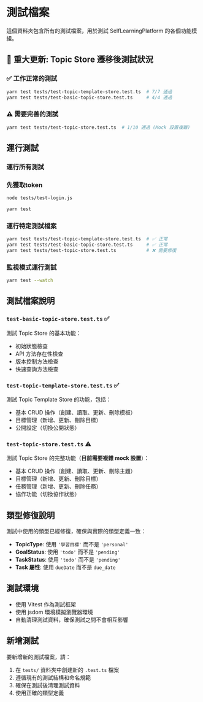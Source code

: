 # 測試檔案

這個資料夾包含所有的測試檔案，用於測試 SelfLearningPlatform 的各個功能模組。

## 🚀 重大更新: Topic Store 遷移後測試狀況

### ✅ **工作正常的測試**
```bash
yarn test tests/test-topic-template-store.test.ts  # 7/7 通過
yarn test tests/test-basic-topic-store.test.ts     # 4/4 通過
```

### ⚠️ **需要完善的測試**
```bash
yarn test tests/test-topic-store.test.ts  # 1/10 通過 (Mock 設置複雜)
```

## 運行測試

### 運行所有測試

### 先獲取token
```bash
node tests/test-login.js
```

```bash
yarn test
```

### 運行特定測試檔案
```bash
yarn test tests/test-topic-template-store.test.ts  # ✅ 正常
yarn test tests/test-basic-topic-store.test.ts     # ✅ 正常  
yarn test tests/test-topic-store.test.ts           # ❌ 需要修復
```

### 監視模式運行測試
```bash
yarn test --watch
```

## 測試檔案說明

### `test-basic-topic-store.test.ts` ✅ 
測試 Topic Store 的基本功能：
- 初始狀態檢查
- API 方法存在性檢查
- 版本控制方法檢查
- 快速查詢方法檢查

### `test-topic-template-store.test.ts` ✅
測試 Topic Template Store 的功能，包括：
- 基本 CRUD 操作（創建、讀取、更新、刪除模板）
- 目標管理（新增、更新、刪除目標）
- 公開設定（切換公開狀態）

### `test-topic-store.test.ts` ⚠️
測試 Topic Store 的完整功能（**目前需要複雜 mock 設置**）：
- 基本 CRUD 操作（創建、讀取、更新、刪除主題）
- 目標管理（新增、更新、刪除目標）
- 任務管理（新增、更新、刪除任務）
- 協作功能（切換協作狀態）

## 類型修復說明

測試中使用的類型已經修復，確保與實際的類型定義一致：

- **TopicType**: 使用 `'學習目標'` 而不是 `'personal'`
- **GoalStatus**: 使用 `'todo'` 而不是 `'pending'`
- **TaskStatus**: 使用 `'todo'` 而不是 `'pending'`
- **Task 屬性**: 使用 `dueDate` 而不是 `due_date`

## 測試環境

- 使用 Vitest 作為測試框架
- 使用 jsdom 環境模擬瀏覽器環境
- 自動清理測試資料，確保測試之間不會相互影響

## 新增測試

要新增新的測試檔案，請：

1. 在 `tests/` 資料夾中創建新的 `.test.ts` 檔案
2. 遵循現有的測試結構和命名規範
3. 確保在測試後清理測試資料
4. 使用正確的類型定義 